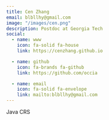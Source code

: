 ```yaml
---
title: Cen Zhang
email: blbllhy@gmail.com
image: "/images/cen.png"
description: Postdoc at Georgia Tech
social:
  - name: www
    icon: fa-solid fa-house
    link: https://cenzhang.github.io

  - name: github
    icon: fa-brands fa-github
    link: https://github.com/occia

  - name: email
    icon: fa-solid fa-envelope
    link: mailto:blbllhy@gmail.com
---
```


Java CRS
